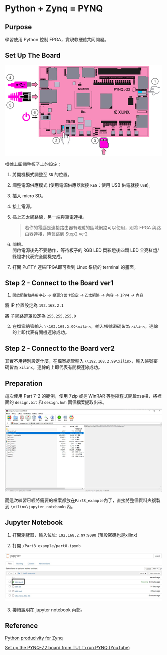 # Python + Zynq = PYNQ

## Purpose

學習使用 Python 控制 FPGA，實現軟硬體共同開發。

## Set Up The Board

![Set up](images/pynqz2_setup.png)

根據上圖調整板子上的設定：

1. 將開機模式調整至 `SD` 的位置。

2. 調整電源供應模式 (使用電源供應器就接 `REG`；使用 USB 供電就接 `USB`)。

3. 插入 micro SD。

4. 接上電源。

5. 插上乙太網路線，另一端與筆電連接。  
    > 若你的電腦是連接路由器有現成的區域網路可以使用，則將 FPGA 與路由器連接，待會跳到 Step2 ver2

6. 開機。  
    開啟電源後先不要動作，等待板子的 RGB LED 閃彩燈後四顆 LED 全亮紅燈/綠燈才代表完全開機完成。

7. 打開 PuTTY 連結FPGA即可看到 Linux 系統的 terminal 的畫面。

## Step 2 - Connect to the Board ver1

1. `開啟網路和共用中心` -> `變更介面卡設定` -> `乙太網路` -> `內容` -> `IPv4` -> `內容`

  將 IP 位置設定為 `192.168.2.1`

  將 子網路遮罩設定為 `255.255.255.0`

2. 在檔案總管輸入 `\\192.168.2.99\xilinx`，輸入帳號密碼皆為 `xilinx`，連線的上即代表有開機連線成功。

## Step 2 - Connect to the Board ver2

其實不用特別設定什麼，在檔案總管輸入 `\\192.168.2.99\xilinx`，輸入帳號密碼皆為 `xilinx`，連線的上即代表有開機連線成功。

## Preparation

這次使用 Part 7-2 的範例，使用 7zip 或是 WinRAR 等壓縮程式開啟xsa檔，將裡面的 `design.bit` 和 `design.hwh` 兩個檔案提取出來。

![RAR](images/rar.jpg)

而這次練習已經將需要的檔案都放在`Part8_example`內了，直接將整個資料夾複製到 `\xilinx\jupyter_notebooks`內。

## Jupyter Notebook

1. 打開瀏覽器，輸入位址: `192.168.2.99:9090` (預設密碼也是xilinx)

2. 打開 `/Part8_example/part8.ipynb`

![ipynb](images/ipynb.jpg)

3. 接續說明在 jupyter notebook 內部。

## Reference

[Python producivity for Zynq](https://pynq.readthedocs.io/en/v2.7.0/index.html#)

[Set up the PYNQ-Z2 board from TUL to run PYNQ (YouTube)](https://www.youtube.com/watch?v=RiFbRf6gaK4)
